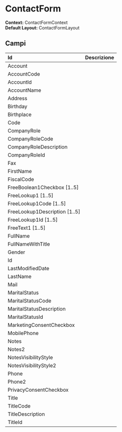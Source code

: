 # ContactForm

  
 **Context:** ContactFormContext   
 **Default Layout:** ContactFormLayout

## Campi

| Id | Descrizione |
| :--- | :--- |
| Account |  |
| AccountCode |  |
| AccountId |  |
| AccountName |  |
| Address |  |
| Birthday |  |
| Birthplace |  |
| Code |  |
| CompanyRole |  |
| CompanyRoleCode |  |
| CompanyRoleDescription |  |
| CompanyRoleId |  |
| Fax |  |
| FirstName |  |
| FiscalCode |  |
| FreeBoolean1Checkbox \[1..5\] |  |
| FreeLookup1 \[1..5\] |  |
| FreeLookup1Code \[1..5\] |  |
| FreeLookup1Description \[1..5\] |  |
| FreeLookup1Id \[1..5\] |  |
| FreeText1 \[1..5\] |  |
| FullName |  |
| FullNameWithTitle |  |
| Gender |  |
| Id |  |
| LastModifiedDate |  |
| LastName |  |
| Mail |  |
| MaritalStatus |  |
| MaritalStatusCode |  |
| MaritalStatusDescription |  |
| MaritalStatusId |  |
| MarketingConsentCheckbox |  |
| MobilePhone |  |
| Notes |  |
| Notes2 |  |
| NotesVisibilityStyle |  |
| NotesVisibilityStyle2 |  |
| Phone |  |
| Phone2 |  |
| PrivacyConsentCheckbox |  |
| Title |  |
| TitleCode |  |
| TitleDescription |  |
| TitleId |  |


